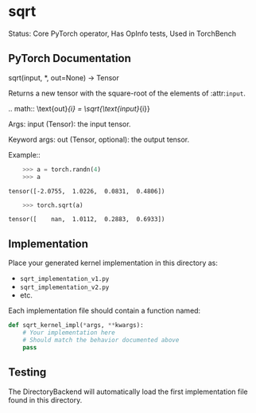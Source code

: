 # sqrt

Status: Core PyTorch operator, Has OpInfo tests, Used in TorchBench

## PyTorch Documentation

sqrt(input, *, out=None) -> Tensor

Returns a new tensor with the square-root of the elements of :attr:`input`.

.. math::
    \text{out}_{i} = \sqrt{\text{input}_{i}}

Args:
    input (Tensor): the input tensor.

Keyword args:
    out (Tensor, optional): the output tensor.

Example::

```python
    >>> a = torch.randn(4)
    >>> a
```
    tensor([-2.0755,  1.0226,  0.0831,  0.4806])
```python
    >>> torch.sqrt(a)
```
    tensor([    nan,  1.0112,  0.2883,  0.6933])

## Implementation

Place your generated kernel implementation in this directory as:
- `sqrt_implementation_v1.py`
- `sqrt_implementation_v2.py`
- etc.

Each implementation file should contain a function named:
```python
def sqrt_kernel_impl(*args, **kwargs):
    # Your implementation here
    # Should match the behavior documented above
    pass
```

## Testing

The DirectoryBackend will automatically load the first implementation file found in this directory.
